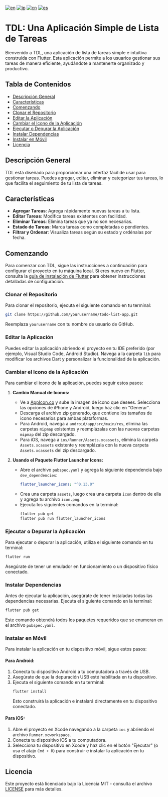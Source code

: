 [![en](https://img.shields.io/badge/lang-en-blue.svg)](https://github.com/RomaruDaze/TDL/blob/main/README.md) [![jp](https://img.shields.io/badge/lang-jp-red.svg)](https://github.com/RomaruDaze/TDL/blob/main/README_jp.md) [![cn](https://img.shields.io/badge/lang-cn-green.svg)](https://github.com/RomaruDaze/TDL/blob/main/README_cn.md) [![es](https://img.shields.io/badge/lang-es-yellow.svg)](https://github.com/RomaruDaze/TDL/blob/main/README_es.md)
# TDL: Una Aplicación Simple de Lista de Tareas

Bienvenido a TDL, una aplicación de lista de tareas simple e intuitiva construida con Flutter. Esta aplicación permite a los usuarios gestionar sus tareas de manera eficiente, ayudándote a mantenerte organizado y productivo.

## Tabla de Contenidos
- [Descripción General](#descripción-general)
- [Características](#características)
- [Comenzando](#comenzando)
- [Clonar el Repositorio](#clonar-el-repositorio)
- [Editar la Aplicación](#editar-la-aplicación)
- [Cambiar el Icono de la Aplicación](#cambiar-el-icono-de-la-aplicación)
- [Ejecutar o Depurar la Aplicación](#ejecutar-o-depurar-la-aplicación)
- [Instalar Dependencias](#instalar-dependencias)
- [Instalar en Móvil](#instalar-en-móvil)
- [Licencia](#licencia)

## Descripción General
TDL está diseñado para proporcionar una interfaz fácil de usar para gestionar tareas. Puedes agregar, editar, eliminar y categorizar tus tareas, lo que facilita el seguimiento de tu lista de tareas.

## Características
- **Agregar Tareas**: Agrega rápidamente nuevas tareas a tu lista.
- **Editar Tareas**: Modifica tareas existentes con facilidad.
- **Eliminar Tareas**: Elimina tareas que ya no son necesarias.
- **Estado de Tareas**: Marca tareas como completadas o pendientes.
- **Filtrar y Ordenar**: Visualiza tareas según su estado y ordénalas por fecha.

## Comenzando
Para comenzar con TDL, sigue las instrucciones a continuación para configurar el proyecto en tu máquina local. Si eres nuevo en Flutter, consulta la [guía de instalación de Flutter](https://flutter.dev/docs/get-started/install) para obtener instrucciones detalladas de configuración.

### Clonar el Repositorio
Para clonar el repositorio, ejecuta el siguiente comando en tu terminal:
```bash
git clone https://github.com/yourusername/todo-list-app.git
```
Reemplaza `yourusername` con tu nombre de usuario de GitHub.

### Editar la Aplicación
Puedes editar la aplicación abriendo el proyecto en tu IDE preferido (por ejemplo, Visual Studio Code, Android Studio). Navega a la carpeta `lib` para modificar los archivos Dart y personalizar la funcionalidad de la aplicación.

### Cambiar el Icono de la Aplicación
Para cambiar el icono de la aplicación, puedes seguir estos pasos:

1. **Cambio Manual de Iconos:**
    - Ve a [AppIcon.co](https://appicon.co/) y sube la imagen de icono que desees. Selecciona las opciones de iPhone y Android, luego haz clic en "Generar".
    - Descarga el archivo zip generado, que contiene los tamaños de icono necesarios para ambas plataformas.
    - Para Android, navega a `android/app/src/main/res`, elimina las carpetas `mipmap` existentes y reemplázalas con las nuevas carpetas `mipmap` del zip descargado.
    - Para iOS, navega a `ios/Runner/Assets.xcassets`, elimina la carpeta `Assets.xcassets` existente y reemplázala con la nueva carpeta `Assets.xcassets` del zip descargado.

2. **Usando el Paquete Flutter Launcher Icons:**
    - Abre el archivo `pubspec.yaml` y agrega la siguiente dependencia bajo `dev_dependencies`:
      ```yaml
      flutter_launcher_icons: "^0.13.0"
      ```
    - Crea una carpeta `assets`, luego crea una carpeta `icon` dentro de ella y agrega tu archivo `icon.png`.
    - Ejecuta los siguientes comandos en la terminal:
      ```bash
      flutter pub get
      flutter pub run flutter_launcher_icons
      ```

### Ejecutar o Depurar la Aplicación
Para ejecutar o depurar la aplicación, utiliza el siguiente comando en tu terminal:
```bash
flutter run
```
Asegúrate de tener un emulador en funcionamiento o un dispositivo físico conectado.

### Instalar Dependencias
Antes de ejecutar la aplicación, asegúrate de tener instaladas todas las dependencias necesarias. Ejecuta el siguiente comando en la terminal:
```bash
flutter pub get
```
Este comando obtendrá todos los paquetes requeridos que se enumeran en el archivo `pubspec.yaml`.

### Instalar en Móvil
Para instalar la aplicación en tu dispositivo móvil, sigue estos pasos:

#### Para Android:
1. Conecta tu dispositivo Android a tu computadora a través de USB.
2. Asegúrate de que la depuración USB esté habilitada en tu dispositivo.
3. Ejecuta el siguiente comando en tu terminal:
   ```bash
   flutter install
   ```
   Esto construirá la aplicación e instalará directamente en tu dispositivo conectado.

#### Para iOS:
1. Abre el proyecto en Xcode navegando a la carpeta `ios` y abriendo el archivo `Runner.xcworkspace`.
2. Conecta tu dispositivo iOS a tu computadora.
3. Selecciona tu dispositivo en Xcode y haz clic en el botón "Ejecutar" (o usa el atajo `Cmd + R`) para construir e instalar la aplicación en tu dispositivo.

## Licencia
Este proyecto está licenciado bajo la Licencia MIT - consulta el archivo [LICENSE](LICENSE) para más detalles.
